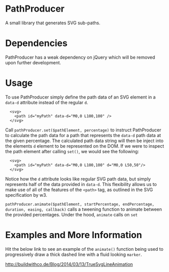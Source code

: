PathProducer
===============

A small library that generates SVG sub-paths.

Dependencies
===============

PathProducer has a weak dependency on jQuery which will be removed upon further development.

Usage
==============


To use PathProducer simply define the path data of an SVG <Path> element in a `data-d` attribute instead of the regular `d`. 


    
      <svg>
        <path id="myPath" data-d="M0,0 L100,100" />
      </svg>



Call `pathProducer.set($pathElement, percentage)` to instruct PathProducer to calculate the path data for a path that represents the `data-d` path data at the given percentage. The calculated path data string will then be inject into the elements `d` element to be represented on the DOM. If we were to inspect the path element after calling `set()`, we would see the following:

      <svg>
        <path id="myPath" data-d="M0,0 L100,100" d="M0,0 L50,50"/>
      </svg>
      
Notice how the `d` attribute looks like regular SVG path data, but simply represents half of the data provided in `data-d`. This flexibility allows us to make use of all of the features of the `<path>` tag, as outlined in the SVG specification by w3.


`pathProducer.animate($pathElement, startPercentage, endPercentage, duration, easing, callback)` calls a tweening function to animate between the provided percentages. Under the hood, `animate` calls on `set`

Examples and More Information
============
Hit the below link to see an example of the `animate()` function being used to progressively draw a thick dashed line with a fluid looking `marker`. 

http://buildwithco.de/Blog/2014/03/13/TrueSvgLineAnimation
